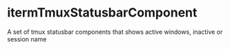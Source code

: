 # itermTmuxStatusbarComponent
A set of tmux statusbar components that shows active windows, inactive or session name
